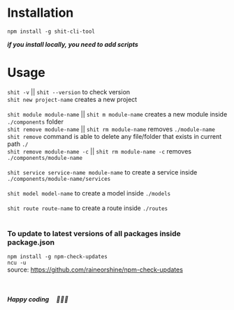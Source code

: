 # Installation

```
npm install -g shit-cli-tool
```

**_if you install locally, you need to add scripts_**

# Usage

`shit -v` || `shit --version` to check version<br>
`shit new project-name` creates a new project<br><br>
`shit module module-name` || `shit m module-name` creates a new module inside `./components` folder<br>
`shit remove module-name` || `shit rm module-name` removes `./module-name`<br>
`shit remove` command is able to delete any file/folder that exists in current path `./`<br>
`shit remove module-name -c` || `shit rm module-name -c` removes `./components/module-name`<br><br>
`shit service service-name module-name` to create a service inside `./components/module-name/services`<br><br>
`shit model model-name` to create a model inside `./models`<br><br>
`shit route route-name` to create a route inside `./routes`<br><br>

### To update to latest versions of all packages inside package.json

`npm install -g npm-check-updates` <br>
`ncu -u`<br>
source: https://github.com/raineorshine/npm-check-updates <br>

<br>

##### Happy coding &nbsp;&nbsp;&nbsp; 🙏🎉🎊
